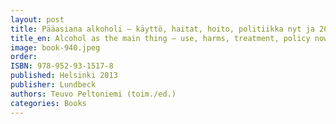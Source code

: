 ```yaml
---
layout: post
title: Pääasiana alkoholi – käyttö, haitat, hoito, politiikka nyt ja 2040 (237s.)
title_en: Alcohol as the main thing – use, harms, treatment, policy now and in 2014
image: book-940.jpeg
order:
ISBN: 978-952-93-1517-8
published: Helsinki 2013
publisher: Lundbeck
authors: Teuvo Peltoniemi (toim./ed.)
categories: Books
---
```

